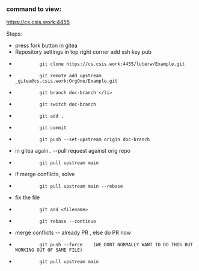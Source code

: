 ### command to view:
https://cs.csis.work:4455



Steps:
<ul>
<li> press fork button in gitea </li>
<li> Repository settings in top right corner add ssh key pub </li>
<li> 
    
             git clone https://cs.csis.work:4455/luterw/Example.git
</li>
<li> 
    
             git remote add upstream _gitea@cs.csis.work:OrgOne/Example.git
</li>
<li> 
    
             git branch doc-branch`</li>
<li> 
    
             git switch doc-branch
</li>
<li> 
    
             git add . 
</li>
<li>
    
             git commit 
</li>
<li> 
    
             git push --set-upstream origin doc-branch
</li>
<li> in gitea again.. --pull request against orig repo</li>
<li> 
    
             git pull upstream main
</li>
<li> if merge conflicts, solve </li>

<li> 
    
             git pull upstream main --rebase
</li>
<li> fix the file </li>
<li> 
    
             git add <filename> 
</li>
<li> 
    
             git rebase --continue 
</li>
<li> 
    merge conflicts -- already PR , else do PR now
</li>
<li> 
    
             git push --force    (WE DONT NORMALLY WANT TO DO THIS BUT WORKING OUT OF SAME FILE) 
</li>
<li>
    
             git pull upstream main
</li>
</ul>
